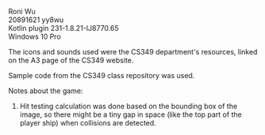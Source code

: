 Roni Wu <br/>
20891621 yy8wu <br/>
Kotlin plugin 231-1.8.21-IJ8770.65 <br/>
Windows 10 Pro <br/>

The icons and sounds used were the CS349 department's resources,
linked on the A3 page of the CS349 website.<br/>

Sample code from the CS349 class repository was used. <br/>

Notes about the game:<br/>
1) Hit testing calculation was done based on the bounding box of the 
image, so there might be a tiny gap in space (like the top part of the player ship) when collisions are detected.


